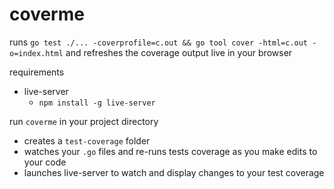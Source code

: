 # coverme
runs `go test ./... -coverprofile=c.out && go tool cover -html=c.out -o=index.html` and refreshes the coverage output live in your browser


requirements

- live-server
    - `npm install -g live-server`

run `coverme` in your project directory

- creates a `test-coverage` folder
- watches your `.go` files and re-runs tests coverage as you make edits to your code
- launches live-server to watch and display changes to your test coverage